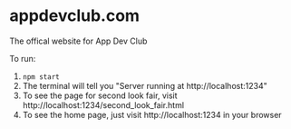 # appdevclub.com
The offical website for App Dev Club

To run: 
1. `npm start`
2. The terminal will tell you "Server running at http://localhost:1234"
3. To see the page for second look fair, visit http://localhost:1234/second_look_fair.html
4. To see the home page, just visit http://localhost:1234 in your browser

